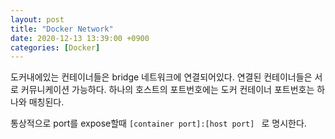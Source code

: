 ```yaml
---
layout: post
title: "Docker Network"
date: 2020-12-13 13:39:00 +0900
categories: [Docker]
---
```


도커내에있는 컨테이너들은 bridge 네트워크에 연결되어있다. 연결된 컨테이너들은 서로 커뮤니케이션 가능하다. 하나의 호스트의 포트번호에는 도커 컨테이너 포트번호는 하나와 매칭된다.

통상적으로 port를 expose할때 ```[container port]:[host port] ``` 로 명시한다.

